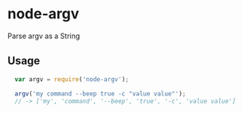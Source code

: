 # node-argv

Parse argv as a String

## Usage

```javascript
  var argv = require('node-argv');

  argv('my command --beep true -c "value value"');
  // -> ['my', 'command', '--beep', 'true', '-c', 'value value']
```